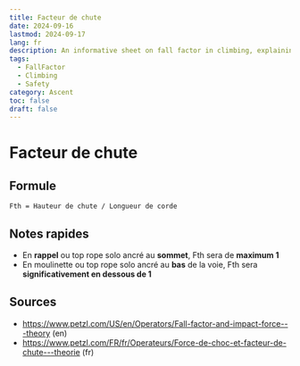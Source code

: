 ```yaml
---
title: Facteur de chute
date: 2024-09-16
lastmod: 2024-09-17
lang: fr
description: An informative sheet on fall factor in climbing, explaining its significance, calculations, and how it impacts safety during climbs.
tags:
  - FallFactor
  - Climbing
  - Safety
category: Ascent
toc: false
draft: false
---
```


# Facteur de chute

## Formule

```
Fth = Hauteur de chute / Longueur de corde
```

## Notes rapides

- En **rappel** ou top rope solo ancré au **sommet**, Fth sera de **maximum 1**
- En moulinette ou top rope solo ancré au **bas** de la voie, Fth sera **significativement en dessous de 1**

## Sources

- https://www.petzl.com/US/en/Operators/Fall-factor-and-impact-force---theory (en)
- https://www.petzl.com/FR/fr/Operateurs/Force-de-choc-et-facteur-de-chute---theorie (fr)
